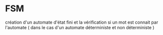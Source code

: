 # FSM
création d'un  automate d'état fini et la vérification si un mot est connait par l'automate ( dans le cas d'un automate déterministe et non déterministe ) 
